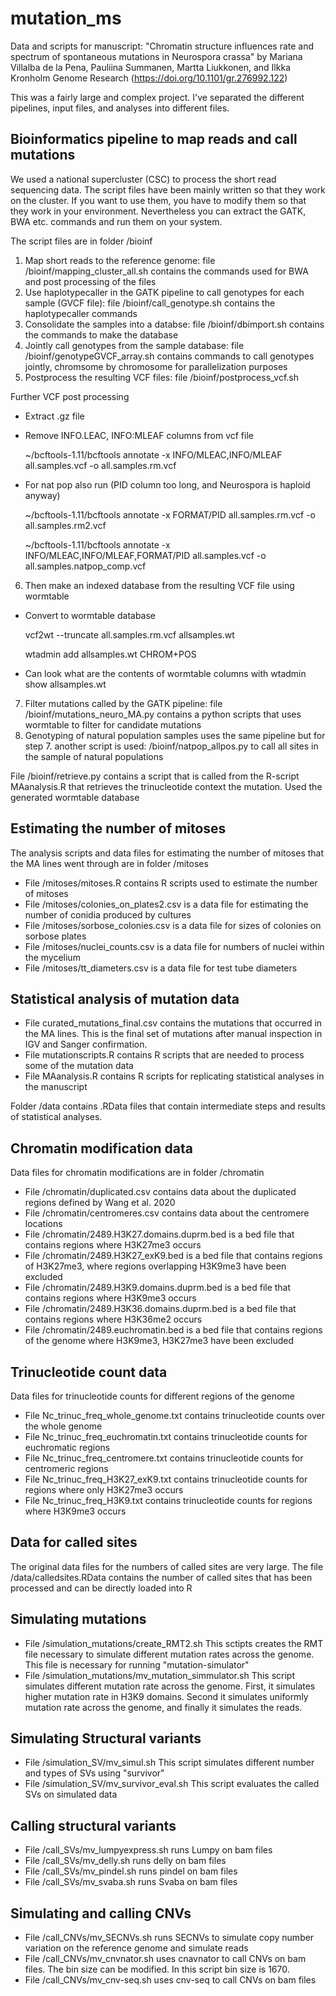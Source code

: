 # mutation_ms
Data and scripts for manuscript: "Chromatin structure influences rate and spectrum of spontaneous mutations in Neurospora crassa" by Mariana Villalba de la Pena, Pauliina Summanen, Martta Liukkonen, and Ilkka Kronholm
Genome Research (https://doi.org/10.1101/gr.276992.122)

This was a fairly large and complex project. I've separated the different pipelines, input files, and analyses into different files.

## Bioinformatics pipeline to map reads and call mutations

We used a national supercluster (CSC) to process the short read sequencing data. The script files have been mainly written so that they work on the cluster. If you want to use them, you have to modify them so that they work in your environment. Nevertheless you can extract the GATK, BWA etc. commands and run them on your system.

The script files are in folder /bioinf
1. Map short reads to the reference genome: file /bioinf/mapping_cluster_all.sh contains the commands used for BWA and post processing of the files
2. Use haplotypecaller in the GATK pipeline to call genotypes for each sample (GVCF file): file /bioinf/call_genotype.sh contains the haplotypecaller commands
3. Consolidate the samples into a databse: file /bioinf/dbimport.sh contains the commands to make the database
4. Jointly call genotypes from the sample database: file /bioinf/genotypeGVCF_array.sh contains commands to call genotypes jointly, chromsome by chromosome for parallelization purposes
5. Postprocess the resulting VCF files: file /bioinf/postprocess_vcf.sh

Further VCF post processing
 - Extract .gz file

 - Remove INFO.LEAC, INFO:MLEAF columns from vcf file
 
 	~/bcftools-1.11/bcftools annotate -x INFO/MLEAC,INFO/MLEAF all.samples.vcf -o all.samples.rm.vcf

 - For nat pop also run (PID column too long, and Neurospora is haploid anyway)
 
	~/bcftools-1.11/bcftools annotate -x FORMAT/PID all.samples.rm.vcf -o all.samples.rm2.vcf
	
	~/bcftools-1.11/bcftools annotate -x INFO/MLEAC,INFO/MLEAF,FORMAT/PID all.samples.vcf -o all.samples.natpop_comp.vcf

6. Then make an indexed database from the resulting VCF file using wormtable
 - Convert to wormtable database

	vcf2wt --truncate all.samples.rm.vcf allsamples.wt
	
	wtadmin add allsamples.wt CHROM+POS

  - Can look what are the contents of wormtable columns with
        wtadmin show allsamples.wt

7. Filter mutations called by the GATK pipeline: file /bioinf/mutations_neuro_MA.py contains a python scripts that uses wormtable to filter for candidate mutations
8. Genotyping of natural population samples uses the same pipeline but for step 7. another script is used: /bioinf/natpop_allpos.py to call all sites in the sample of natural populations

File /bioinf/retrieve.py contains a script that is called from the R-script MAanalysis.R that retrieves the trinucleotide context the mutation. Used the generated wormtable database 

## Estimating the number of mitoses

The analysis scripts and data files for estimating the number of mitoses that the MA lines went through are in folder /mitoses
- File /mitoses/mitoses.R contains R scripts used to estimate the number of mitoses
- File /mitoses/colonies_on_plates2.csv is a data file for estimating the number of conidia produced by cultures
- File /mitoses/sorbose_colonies.csv is a data file for sizes of colonies on sorbose plates
- File /mitoses/nuclei_counts.csv is a data file for numbers of nuclei within the mycelium
- File /mitoses/tt_diameters.csv is a data file for test tube diameters

## Statistical analysis of mutation data

- File curated_mutations_final.csv contains the mutations that occurred in the MA lines. This is the final set of mutations after manual inspection in IGV and Sanger confirmation.
- File mutationscripts.R contains R scripts that are needed to process some of the mutation data
- File MAanalysis.R contains R scripts for replicating statistical analyses in the manuscript

Folder /data contains .RData files that contain intermediate steps and results of statistical analyses.

## Chromatin modification data
Data files for chromatin modifications are in folder /chromatin
- File /chromatin/duplicated.csv contains data about the duplicated regions defined by Wang et al. 2020
- File /chromatin/centromeres.csv contains data about the centromere locations
- File /chromatin/2489.H3K27.domains.duprm.bed is a bed file that contains regions where H3K27me3 occurs
- File /chromatin/2489.H3K27_exK9.bed is a bed file that contains regions of H3K27me3, where regions overlapping H3K9me3 have been excluded
- File /chromatin/2489.H3K9.domains.duprm.bed is a bed file that contains regions where H3K9me3 occurs
- File /chromatin/2489.H3K36.domains.duprm.bed is a bed file that contains regions where H3K36me2 occurs
- File /chromatin/2489.euchromatin.bed is a bed file that contains regions of the genome where H3K9me3, H3K27me3 have been excluded

## Trinucleotide count data
Data files for trinucleotide counts for different regions of the genome
- File Nc_trinuc_freq_whole_genome.txt contains trinucleotide counts over the whole genome
- File Nc_trinuc_freq_euchromatin.txt contains trinucleotide counts for euchromatic regions
- File Nc_trinuc_freq_centromere.txt contains trinucleotide counts for centromeric regions
- File Nc_trinuc_freq_H3K27_exK9.txt contains trinucleotide counts for regions where only H3K27me3 occurs
- File Nc_trinuc_freq_H3K9.txt contains trinucleotide counts for regions where H3K9me3 occurs

## Data for called sites
The original data files for the numbers of called sites are very large. The file /data/calledsites.RData contains the number of called sites that has been processed and can be directly loaded into R

## Simulating mutations
- File /simulation_mutations/create_RMT2.sh This sctipts creates the RMT file necessary to simulate different mutation rates across the genome. This file is necessary for running "mutation-simulator"
- File /simulation_mutations/mv_mutation_simmulator.sh This script simulates different mutation rate across the genome. First, it simulates higher mutation rate in H3K9 domains. Second it simulates uniformly mutation rate across the genome, and finally it simulates the reads.

## Simulating Structural variants
- File /simulation_SV/mv_simul.sh This script simulates different number and types of SVs using "survivor"
- File /simulation_SV/mv_survivor_eval.sh This script evaluates the called SVs on simulated data

## Calling structural variants
- File /call_SVs/mv_lumpyexpress.sh runs Lumpy on bam files
- File /call_SVs/mv_delly.sh runs delly on bam files
- File /call_SVs/mv_pindel.sh runs pindel on bam files
- File /call_SVs/mv_svaba.sh runs Svaba on bam files

## Simulating and calling CNVs
- File /call_CNVs/mv_SECNVs.sh runs SECNVs to simulate copy number variation on the reference genome and simulate reads
- File /call_CNVs/mv_cnvnator.sh uses cnavnator to call CNVs on bam files. The bin size can be modified. In this script bin size is 1670.
- File /call_CNVs/mv_cnv-seq.sh uses cnv-seq to call CNVs on bam files
